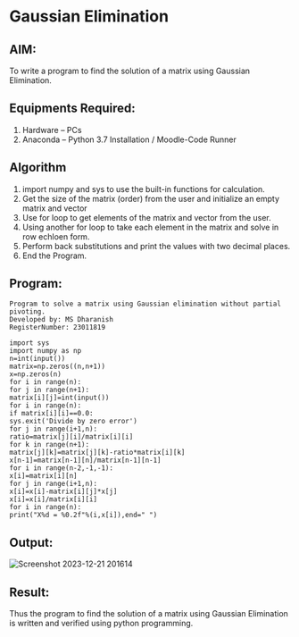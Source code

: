 # Gaussian Elimination

## AIM:
To write a program to find the solution of a matrix using Gaussian Elimination.

## Equipments Required:
1. Hardware – PCs
2. Anaconda – Python 3.7 Installation / Moodle-Code Runner

## Algorithm
1. import numpy and sys to use the built-in functions for calculation.
2. Get the size of the matrix (order) from the user and initialize an empty matrix and vector
3. Use for loop to get elements of the matrix and vector from the user.
4. Using another for loop to take each element in the matrix and solve in row echloen form.
5. Perform back substitutions and print the values with two decimal places.
6. End the Program.

## Program:
```
Program to solve a matrix using Gaussian elimination without partial pivoting.
Developed by: MS Dharanish
RegisterNumber: 23011819

import sys
import numpy as np
n=int(input())
matrix=np.zeros((n,n+1))
x=np.zeros(n)
for i in range(n):
for j in range(n+1):
matrix[i][j]=int(input())
for i in range(n):
if matrix[i][i]==0.0:
sys.exit('Divide by zero error')
for j in range(i+1,n):
ratio=matrix[j][i]/matrix[i][i]
for k in range(n+1):
matrix[j][k]=matrix[j][k]-ratio*matrix[i][k]
x[n-1]=matrix[n-1][n]/matrix[n-1][n-1]
for i in range(n-2,-1,-1):
x[i]=matrix[i][n]
for j in range(i+1,n):
x[i]=x[i]-matrix[i][j]*x[j]
x[i]=x[i]/matrix[i][i]
for i in range(n):
print("X%d = %0.2f"%(i,x[i]),end=" ")
```

## Output:
![Screenshot 2023-12-21 201614](https://github.com/MSDharanish-23011819/Gaussian/assets/147139454/46cb7034-400c-4f4e-9bd6-f5bca105d900)

## Result:
Thus the program to find the solution of a matrix using Gaussian Elimination is written and verified using python programming.

